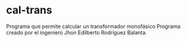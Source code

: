 # cal-trans
Programa que permite calcular un transformador monofásico
Programa creado por el ingeniero Jhon Edilberto Rodríguez Balanta. 
